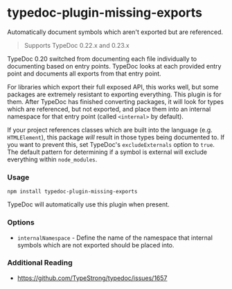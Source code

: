 # typedoc-plugin-missing-exports

Automatically document symbols which aren't exported but are referenced.

> Supports TypeDoc 0.22.x and 0.23.x

TypeDoc 0.20 switched from documenting each file individually to documenting based on entry points. TypeDoc looks at each provided entry point and documents all exports from that entry point.

For libraries which export their full exposed API, this works well, but some packages are extremely resistant to exporting everything. This plugin is for them. After TypeDoc has finished converting packages, it will look for types which are referenced, but not exported, and place them into an internal namespace for that entry point (called `<internal>` by default).

If your project references classes which are built into the language (e.g. `HTMLElement`), this package _will_ result in those types being documented to. If you want to prevent this, set TypeDoc's `excludeExternals` option to `true`. The default pattern for determining if a symbol is external will exclude everything within `node_modules`.

### Usage

`npm install typedoc-plugin-missing-exports`

TypeDoc will automatically use this plugin when present.

### Options

-   `internalNamespace` - Define the name of the namespace that internal symbols which are not exported should be placed into.

### Additional Reading

-   https://github.com/TypeStrong/typedoc/issues/1657
